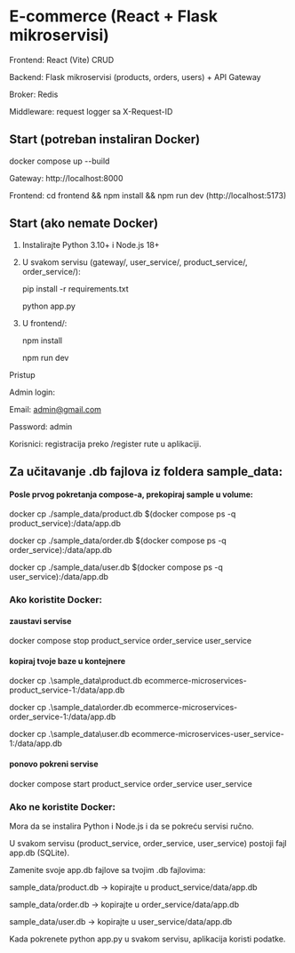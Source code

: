 # E-commerce (React + Flask mikroservisi)
Frontend: React (Vite) CRUD

Backend: Flask mikroservisi (products, orders, users) + API Gateway

Broker: Redis

Middleware: request logger sa X-Request-ID
## Start (potreban instaliran Docker)
docker compose up --build

Gateway: http://localhost:8000

Frontend: cd frontend && npm install && npm run dev (http://localhost:5173)

## Start (ako nemate Docker)

1. Instalirajte Python 3.10+ i Node.js 18+
2. U svakom servisu (gateway/, user_service/, product_service/, order_service/):

    pip install -r requirements.txt
    
    python app.py

3. U frontend/:

    npm install

    npm run dev

Pristup

Admin login:

Email: admin@gmail.com

Password: admin

Korisnici: registracija preko /register rute u aplikaciji.

## Za učitavanje .db fajlova iz foldera sample_data:

#### Posle prvog pokretanja compose-a, prekopiraj sample u volume:

docker cp ./sample_data/product.db $(docker compose ps -q product_service):/data/app.db

docker cp ./sample_data/order.db   $(docker compose ps -q order_service):/data/app.db

docker cp ./sample_data/user.db    $(docker compose ps -q user_service):/data/app.db

### Ako koristite Docker:

#### zaustavi servise
docker compose stop product_service order_service user_service

#### kopiraj tvoje baze u kontejnere
docker cp .\sample_data\product.db ecommerce-microservices-product_service-1:/data/app.db

docker cp .\sample_data\order.db   ecommerce-microservices-order_service-1:/data/app.db

docker cp .\sample_data\user.db    ecommerce-microservices-user_service-1:/data/app.db


#### ponovo pokreni servise
docker compose start product_service order_service user_service


### Ako ne koristite Docker:

Mora da se instalira Python i Node.js i da se pokreću servisi ručno.

U svakom servisu (product_service, order_service, user_service) postoji fajl app.db (SQLite).

Zamenite svoje app.db fajlove sa tvojim .db fajlovima:

sample_data/product.db → kopirajte u product_service/data/app.db

sample_data/order.db → kopirajte u order_service/data/app.db

sample_data/user.db → kopirajte u user_service/data/app.db

Kada pokrenete python app.py u svakom servisu, aplikacija koristi podatke.